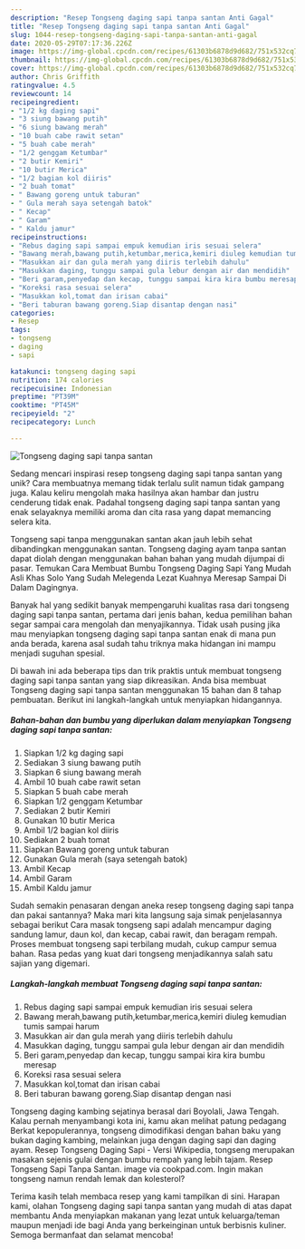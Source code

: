 ```yaml
---
description: "Resep Tongseng daging sapi tanpa santan Anti Gagal"
title: "Resep Tongseng daging sapi tanpa santan Anti Gagal"
slug: 1044-resep-tongseng-daging-sapi-tanpa-santan-anti-gagal
date: 2020-05-29T07:17:36.226Z
image: https://img-global.cpcdn.com/recipes/61303b6878d9d682/751x532cq70/tongseng-daging-sapi-tanpa-santan-foto-resep-utama.jpg
thumbnail: https://img-global.cpcdn.com/recipes/61303b6878d9d682/751x532cq70/tongseng-daging-sapi-tanpa-santan-foto-resep-utama.jpg
cover: https://img-global.cpcdn.com/recipes/61303b6878d9d682/751x532cq70/tongseng-daging-sapi-tanpa-santan-foto-resep-utama.jpg
author: Chris Griffith
ratingvalue: 4.5
reviewcount: 14
recipeingredient:
- "1/2 kg daging sapi"
- "3 siung bawang putih"
- "6 siung bawang merah"
- "10 buah cabe rawit setan"
- "5 buah cabe merah"
- "1/2 genggam Ketumbar"
- "2 butir Kemiri"
- "10 butir Merica"
- "1/2 bagian kol diiris"
- "2 buah tomat"
- " Bawang goreng untuk taburan"
- " Gula merah saya setengah batok"
- " Kecap"
- " Garam"
- " Kaldu jamur"
recipeinstructions:
- "Rebus daging sapi sampai empuk kemudian iris sesuai selera"
- "Bawang merah,bawang putih,ketumbar,merica,kemiri diuleg kemudian tumis sampai harum"
- "Masukkan air dan gula merah yang diiris terlebih dahulu"
- "Masukkan daging, tunggu sampai gula lebur dengan air dan mendidih"
- "Beri garam,penyedap dan kecap, tunggu sampai kira kira bumbu meresap"
- "Koreksi rasa sesuai selera"
- "Masukkan kol,tomat dan irisan cabai"
- "Beri taburan bawang goreng.Siap disantap dengan nasi"
categories:
- Resep
tags:
- tongseng
- daging
- sapi

katakunci: tongseng daging sapi 
nutrition: 174 calories
recipecuisine: Indonesian
preptime: "PT39M"
cooktime: "PT45M"
recipeyield: "2"
recipecategory: Lunch

---
```



![Tongseng daging sapi tanpa santan](https://img-global.cpcdn.com/recipes/61303b6878d9d682/751x532cq70/tongseng-daging-sapi-tanpa-santan-foto-resep-utama.jpg)

Sedang mencari inspirasi resep tongseng daging sapi tanpa santan yang unik? Cara membuatnya memang tidak terlalu sulit namun tidak gampang juga. Kalau keliru mengolah maka hasilnya akan hambar dan justru cenderung tidak enak. Padahal tongseng daging sapi tanpa santan yang enak selayaknya memiliki aroma dan cita rasa yang dapat memancing selera kita.

Tongseng sapi tanpa menggunakan santan akan jauh lebih sehat dibandingkan menggunakan santan. Tongseng daging ayam tanpa santan dapat diolah dengan menggunakan bahan bahan yang mudah dijumpai di pasar. Temukan Cara Membuat Bumbu Tongseng Daging Sapi Yang Mudah Asli Khas Solo Yang Sudah Melegenda Lezat Kuahnya Meresap Sampai Di Dalam Dagingnya.

Banyak hal yang sedikit banyak mempengaruhi kualitas rasa dari tongseng daging sapi tanpa santan, pertama dari jenis bahan, kedua pemilihan bahan segar sampai cara mengolah dan menyajikannya. Tidak usah pusing jika mau menyiapkan tongseng daging sapi tanpa santan enak di mana pun anda berada, karena asal sudah tahu triknya maka hidangan ini mampu menjadi suguhan spesial.


Di bawah ini ada beberapa tips dan trik praktis untuk membuat tongseng daging sapi tanpa santan yang siap dikreasikan. Anda bisa membuat Tongseng daging sapi tanpa santan menggunakan 15 bahan dan 8 tahap pembuatan. Berikut ini langkah-langkah untuk menyiapkan hidangannya.

<!--inarticleads1-->

##### Bahan-bahan dan bumbu yang diperlukan dalam menyiapkan Tongseng daging sapi tanpa santan:

1. Siapkan 1/2 kg daging sapi
1. Sediakan 3 siung bawang putih
1. Siapkan 6 siung bawang merah
1. Ambil 10 buah cabe rawit setan
1. Siapkan 5 buah cabe merah
1. Siapkan 1/2 genggam Ketumbar
1. Sediakan 2 butir Kemiri
1. Gunakan 10 butir Merica
1. Ambil 1/2 bagian kol diiris
1. Sediakan 2 buah tomat
1. Siapkan  Bawang goreng untuk taburan
1. Gunakan  Gula merah (saya setengah batok)
1. Ambil  Kecap
1. Ambil  Garam
1. Ambil  Kaldu jamur


Sudah semakin penasaran dengan aneka resep tongseng daging sapi tanpa dan pakai santannya? Maka mari kita langsung saja simak penjelasannya sebagai berikut Cara masak tongseng sapi adalah mencampur daging sandung lamur, daun kol, dan kecap, cabai rawit, dan beragam rempah. Proses membuat tongseng sapi terbilang mudah, cukup campur semua bahan. Rasa pedas yang kuat dari tongseng menjadikannya salah satu sajian yang digemari. 

<!--inarticleads2-->

##### Langkah-langkah membuat Tongseng daging sapi tanpa santan:

1. Rebus daging sapi sampai empuk kemudian iris sesuai selera
1. Bawang merah,bawang putih,ketumbar,merica,kemiri diuleg kemudian tumis sampai harum
1. Masukkan air dan gula merah yang diiris terlebih dahulu
1. Masukkan daging, tunggu sampai gula lebur dengan air dan mendidih
1. Beri garam,penyedap dan kecap, tunggu sampai kira kira bumbu meresap
1. Koreksi rasa sesuai selera
1. Masukkan kol,tomat dan irisan cabai
1. Beri taburan bawang goreng.Siap disantap dengan nasi


Tongseng daging kambing sejatinya berasal dari Boyolali, Jawa Tengah. Kalau pernah menyambangi kota ini, kamu akan melihat patung pedagang Berkat kepopulerannya, tongseng dimodifikasi dengan bahan baku yang bukan daging kambing, melainkan juga dengan daging sapi dan daging ayam. Resep Tongseng Daging Sapi - Versi Wikipedia, tongseng merupakan masakan sejenis gulai dengan bumbu rempah yang lebih tajam. Resep Tongseng Sapi Tanpa Santan. image via cookpad.com. Ingin makan tongseng namun rendah lemak dan kolesterol? 

Terima kasih telah membaca resep yang kami tampilkan di sini. Harapan kami, olahan Tongseng daging sapi tanpa santan yang mudah di atas dapat membantu Anda menyiapkan makanan yang lezat untuk keluarga/teman maupun menjadi ide bagi Anda yang berkeinginan untuk berbisnis kuliner. Semoga bermanfaat dan selamat mencoba!

